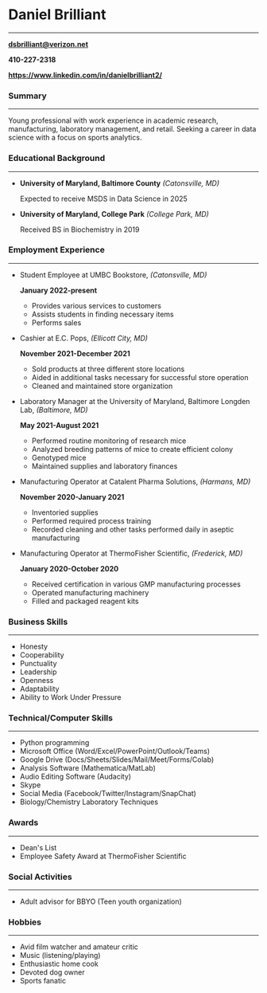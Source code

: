 # **Daniel Brilliant**
---
**dsbrilliant@verizon.net**

**410-227-2318**

**https://www.linkedin.com/in/danielbrilliant2/**

### **Summary** 
---
Young professional with work experience in academic research, manufacturing, laboratory management, and retail. Seeking a career in data science with a focus on sports analytics.

### **Educational Background**
---
- **University of Maryland, Baltimore County** *(Catonsville, MD)*

  Expected to receive MSDS in Data Science in 2025

- **University of Maryland, College Park** *(College Park, MD)*

  Received BS in Biochemistry in 2019

### **Employment Experience**
---
- Student Employee at UMBC Bookstore, *(Catonsville, MD)*

  **January 2022-present**
  - Provides various services to customers
  - Assists students in finding necessary items
  - Performs sales


- Cashier at E.C. Pops, *(Ellicott City, MD)*

  **November 2021-December 2021**
  - Sold products at three different store locations
  - Aided in additional tasks necessary for successful store operation
  - Cleaned and maintained store organization


- Laboratory Manager at the University of Maryland, Baltimore Longden Lab, *(Baltimore, MD)*

  **May 2021-August 2021**
  - Performed routine monitoring of research mice 
  - Analyzed breeding patterns of mice to create efficient colony
  - Genotyped mice
  - Maintained supplies and laboratory finances


- Manufacturing Operator at Catalent Pharma Solutions, *(Harmans, MD)*

  **November 2020-January 2021**
  - Inventoried supplies
  - Performed required process training
  - Recorded cleaning and other tasks performed daily in aseptic manufacturing


- Manufacturing Operator at ThermoFisher Scientific, *(Frederick, MD)*

  **January 2020-October 2020**
  - Received certification in various GMP manufacturing processes
  - Operated manufacturing machinery
  - Filled and packaged reagent kits

### **Business  Skills**
---
- Honesty
- Cooperability
- Punctuality
- Leadership
- Openness
- Adaptability
- Ability to Work Under Pressure

### **Technical/Computer Skills**
---
- Python programming
- Microsoft Office (Word/Excel/PowerPoint/Outlook/Teams)
- Google Drive (Docs/Sheets/Slides/Mail/Meet/Forms/Colab)
- Analysis Software (Mathematica/MatLab)
- Audio Editing Software (Audacity)
- Skype
- Social Media (Facebook/Twitter/Instagram/SnapChat)
- Biology/Chemistry Laboratory Techniques

### **Awards**
---
- Dean's List
- Employee Safety Award at ThermoFisher Scientific

### **Social Activities**
---
- Adult advisor for BBYO (Teen youth organization)

### **Hobbies**
---
- Avid film watcher and amateur critic
- Music (listening/playing)
- Enthusiastic home cook
- Devoted dog owner
- Sports fanatic
